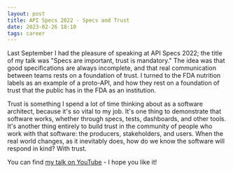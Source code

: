 ```yaml
---
layout: post 
title: API Specs 2022 - Specs and Trust
date: 2023-02-26 18:10
tags: career
---
```


Last September I had the pleasure of speaking at API Specs 2022; the title of my talk was "Specs are important, trust is mandatory." The idea was that good specifications are always incomplete, and that real communication between teams rests on a foundation of trust. I turned to the FDA nutrition labels as an example of a proto-API, and how they rest on a foundation of trust that the public has in the FDA as an institution.

Trust is something I spend a lot of time thinking about as a software architect, because it's so vital to my job. It's one thing to demonstrate that software works, whether through specs, tests, dashboards, and other tools. It's another thing entirely to build trust in the community of people who work with that software: the producers, stakeholders, and users. When the real world changes, as it inevitably does, how do we know the software will respond in kind? With trust.

You can find [my talk on YouTube](https://www.youtube.com/watch?v=7n0Ajoe7cs0) - I hope you like it!